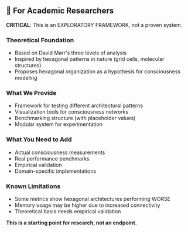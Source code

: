 ## 🔬 For Academic Researchers

**CRITICAL**: This is an EXPLORATORY FRAMEWORK, not a proven system.

### Theoretical Foundation
- Based on David Marr's three levels of analysis
- Inspired by hexagonal patterns in nature (grid cells, molecular structures)
- Proposes hexagonal organization as a hypothesis for consciousness modeling

### What We Provide
- Framework for testing different architectural patterns
- Visualization tools for consciousness networks
- Benchmarking structure (with placeholder values)
- Modular system for experimentation

### What You Need to Add
- Actual consciousness measurements
- Real performance benchmarks
- Empirical validation
- Domain-specific implementations

### Known Limitations
- Some metrics show hexagonal architectures performing WORSE
- Memory usage may be higher due to increased connectivity
- Theoretical basis needs empirical validation

**This is a starting point for research, not an endpoint.**
